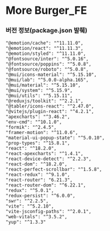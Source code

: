 # More Burger_FE

### 버전 정보(package.json 발췌)
    "@emotion/cache": "^11.11.0",
    "@emotion/react": "^11.11.3",
    "@emotion/styled": "^11.11.0",
    "@fontsource/inter": "^5.0.16",
    "@fontsource/poppins": "^5.0.8",
    "@fontsource/roboto": "^5.0.8",
    "@mui/icons-material": "^5.15.10",
    "@mui/lab": "^5.0.0-alpha.165",
    "@mui/material": "^5.15.10",
    "@mui/system": "^5.15.9",
    "@mui/utils": "^5.15.11",
    "@reduxjs/toolkit": "^2.2.1",
    "@tabler/icons-react": "^2.47.0",
    "@vitejs/plugin-react": "^4.2.1",
    "apexcharts": "^3.46.2",
    "env-cmd": "^10.1.0",
    "formik": "^2.4.5",
    "framer-motion": "^11.0.6",
    "material-ui-popup-state": "^5.0.10",
    "prop-types": "^15.8.1",
    "react": "^18.2.0",
    "react-apexcharts": "^1.4.1",
    "react-device-detect": "^2.2.3",
    "react-dom": "^18.2.0",
    "react-perfect-scrollbar": "^1.5.8",
    "react-redux": "^9.1.0",
    "react-router": "6.21.3",
    "react-router-dom": "^6.22.1",
    "redux": "^5.0.1",
    "redux-persist": "^6.0.0",
    "swr": "^2.2.5",
    "vite": "^5.2.10",
    "vite-jsconfig-paths": "^2.0.1",
    "web-vitals": "^3.5.2",
    "yup": "^1.3.3"

